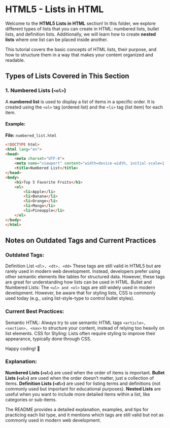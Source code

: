 # HTML5 - Lists in HTML

Welcome to the **HTML5 Lists in HTML** section! In this folder, we explore different types of lists that you can create in HTML: numbered lists, bullet lists, and definition lists. Additionally, we will learn how to create **nested lists** where one list can be placed inside another.

This tutorial covers the basic concepts of HTML lists, their purpose, and how to structure them in a way that makes your content organized and readable.

## Types of Lists Covered in This Section

### 1. **Numbered Lists** (`<ol>`)
A **numbered list** is used to display a list of items in a specific order. It is created using the `<ol>` tag (ordered list) and the `<li>` tag (list item) for each item.

#### Example:
**File:** `numbered_list.html`

```HTML
<!DOCTYPE html>
<html lang="en">
<head>
    <meta charset="UTF-8">
    <meta name="viewport" content="width=device-width, initial-scale=1.0">
    <title>Numbered List</title>
</head>
<body>
    <h1>Top 5 Favorite Fruits</h1>
    <ol>
        <li>Apple</li>
        <li>Banana</li>
        <li>Orange</li>
        <li>Mango</li>
        <li>Pineapple</li>
    </ol>
</body>
</html>
```

## Notes on Outdated Tags and Current Practices

### Outdated Tags:
Definition List ```<dl>, <dt>, <dd>```
These tags are still valid in HTML5 but are rarely used in modern web development. Instead, developers prefer using other semantic elements like tables for structured data. However, these tags are great for understanding how lists can be used in HTML.
Bullet and Numbered Lists: The ```<ul> and <ol>``` tags are still widely used in modern development. However, be aware that for styling lists, CSS is commonly used today (e.g., using list-style-type to control bullet styles).

### Current Best Practices:
Semantic HTML: 
Always try to use semantic HTML tags ```<article>, <section>, <nav>``` to structure your content, instead of relying too heavily on list elements.
CSS for Styling: Lists often require styling to improve their appearance, typically done through CSS.

Happy coding! 🚀


### Explanation:

**Numbered Lists (`<ol>`)** are used when the order of items is important.
**Bullet Lists (`<ul>`)** are used when the order doesn’t matter, just a collection of items.
**Definition Lists (`<dl>`)** are used for listing terms and definitions (not commonly used but important for educational purposes).
**Nested Lists** are useful when you want to include more detailed items within a list, like categories or sub-items.

The README provides a detailed explanation, examples, and tips for practicing each list type, and it mentions which tags are still valid but not as commonly used in modern web development.






